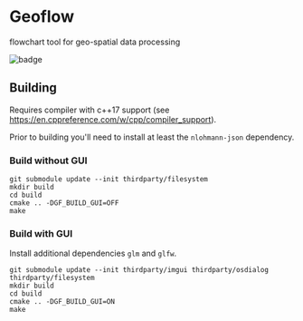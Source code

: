 # Geoflow
flowchart tool for geo-spatial data processing

![badge](https://github.com/tudelft3d/geoflow/workflows/CI%20macOS/badge.svg)


## Building
Requires compiler with c++17 support  (see https://en.cppreference.com/w/cpp/compiler_support).

Prior to building you'll need to install at least the `nlohmann-json` dependency.

### Build without GUI
```
git submodule update --init thirdparty/filesystem
mkdir build
cd build
cmake .. -DGF_BUILD_GUI=OFF
make
```

### Build with GUI
Install additional dependencies `glm` and `glfw`.

```
git submodule update --init thirdparty/imgui thirdparty/osdialog thirdparty/filesystem
mkdir build
cd build
cmake .. -DGF_BUILD_GUI=ON
make
```